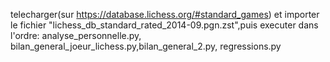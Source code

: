 telecharger(sur https://database.lichess.org/#standard_games) et importer le fichier "lichess_db_standard_rated_2014-09.pgn.zst",puis executer dans l'ordre: analyse_personnelle.py, bilan_general_joeur_lichess.py,bilan_general_2.py, regressions.py 
